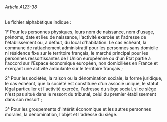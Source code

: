 ###### Article A123-38

Le fichier alphabétique indique :

1° Pour les personnes physiques, leurs nom de naissance, nom d'usage, prénoms, date et lieu de naissance, l'activité exercée et l'adresse de l'établissement ou, à défaut, du local d'habitation. Le cas échéant, la commune de rattachement administratif pour les personnes sans domicile ni résidence fixe sur le territoire français, le marché principal pour les personnes ressortissantes de l'Union européenne ou d'un Etat partie à l'accord sur l'Espace économique européen, non domiciliées en France et exerçant une activité ambulante sur le territoire français ;

2° Pour les sociétés, la raison ou la dénomination sociale, la forme juridique, le cas échéant, que la société est constituée d'un associé unique, le statut légal particulier et l'activité exercée, l'adresse du siège social, si ce siège n'est pas situé dans le ressort du tribunal, celui du premier établissement dans son ressort ;

3° Pour les groupements d'intérêt économique et les autres personnes morales, la dénomination, l'objet et l'adresse du siège.

